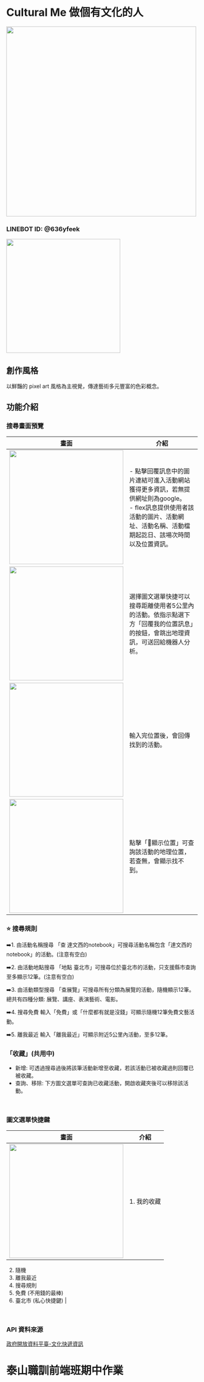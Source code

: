 # Cultural Me 做個有文化的人
<img src="https://github.com/iiQvQii/Linebot-Cultural-Me/blob/master/img/logo.png" width="500"></img>

### LINEBOT ID: @636yfeek
<img src="https://github.com/iiQvQii/Linebot-Cultural-Me/blob/master/img/qrcode.png" width="300"></img>

## 創作風格
以鮮豔的 pixel art 風格為主視覺，傳達藝術多元豐富的色彩概念。
## 功能介紹
### 搜尋畫面預覽
| 畫面 | 介紹  |
| ------------- | ------------- |
| <img src="https://github.com/iiQvQii/Linebot-Cultural-Me/blob/master/img/preview-search.jpg" width="300"></img>  | - 點擊回覆訊息中的圖片連結可進入活動網站獲得更多資訊，若無提供網址則為google。 <br> - flex訊息提供使用者該活動的圖片、活動網址、活動名稱、活動檔期起訖日、該場次時間以及位置資訊。|
| <img src="https://github.com/iiQvQii/Linebot-Cultural-Me/blob/master/img/preview-nearby.jpg" width="300"></img> | 選擇圖文選單快捷可以搜尋距離使用者5公里內的活動。依指示點選下方「回覆我的位置訊息」的按鈕，會跳出地理資訊，可送回給機器人分析。 |
| <img src="https://github.com/iiQvQii/Linebot-Cultural-Me/blob/master/img/preview-nearby-1.jpg" width="300"></img> | 輸入完位置後，會回傳找到的活動。 |
| <img src="https://github.com/iiQvQii/Linebot-Cultural-Me/blob/master/img/preview-show-location.jpg" width="300"></img> | 點擊「📍顯示位置」可查詢該活動的地理位置，若查無，會顯示找不到。 |
### ⭐️ 搜尋規則
➡️1. 由活動名稱搜尋
「查 達文西的notebook」可搜尋活動名稱包含「達文西的notebook」的活動。(注意有空白)

➡️2. 由活動地點搜尋
「地點 臺北市」可搜尋位於臺北市的活動，只支援縣市查詢至多顯示12筆。(注意有空白)

➡️3. 由活動類型搜尋
「查展覽」可搜尋所有分類為展覽的活動，隨機顯示12筆。
總共有四種分類: 展覽、講座、表演藝術、電影。

➡️4. 搜尋免費
輸入「免費」或「什麼都有就是沒錢」可顯示隨機12筆免費文藝活動。

➡️5. 離我最近
輸入「離我最近」可顯示附近5公里內活動，至多12筆。

### 「收藏」(共用中)
- 新增:
可透過搜尋過後將該筆活動新增至收藏，若該活動已被收藏過則回覆已被收藏。
- 查詢、移除:
下方圖文選單可查詢已收藏活動，開啟收藏夾後可以移除該活動。
<br>

### 圖文選單快捷鍵
| 畫面 | 介紹  |
| ------------- | ------------- |
| <img src="https://github.com/iiQvQii/Linebot-Cultural-Me/blob/master/img/menu.png" width="300"></img> | 1. 我的收藏
2. 隨機
3. 離我最近
4. 搜尋規則
5. 免費 (不用錢的最棒)
6. 臺北市 (私心快捷鍵) |
<br>


### API 資料來源
[政府開放資料平臺-文化快遞資訊](https://data.gov.tw/dataset/151940)

# 泰山職訓前端班期中作業